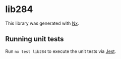 # lib284

This library was generated with [Nx](https://nx.dev).


## Running unit tests

Run `nx test lib284` to execute the unit tests via [Jest](https://jestjs.io).


